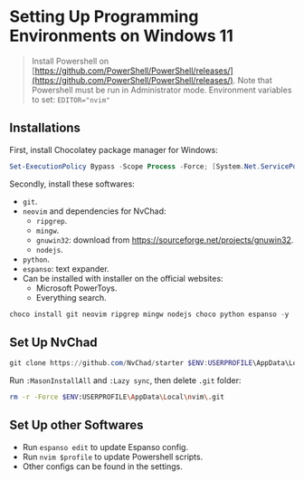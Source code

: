 # Setting Up Programming Environments on Windows 11

> Install Powershell on [https://github.com/PowerShell/PowerShell/releases/](https://github.com/PowerShell/PowerShell/releases/).
> Note that Powershell must be run in Administrator mode.
> Environment variables to set: `EDITOR="nvim"`

## Installations

First, install Chocolatey package manager for Windows:

```powershell
Set-ExecutionPolicy Bypass -Scope Process -Force; [System.Net.ServicePointManager]::SecurityProtocol = [System.Net.ServicePointManager]::SecurityProtocol -bor 3072; iex ((New-Object System.Net.WebClient).DownloadString('https://community.chocolatey.org/install.ps1'))
```

Secondly, install these softwares:

- `git`.
- `neovim` and dependencies for NvChad:
    - `ripgrep`.
    - `mingw`.
    - `gnuwin32`: download from <https://sourceforge.net/projects/gnuwin32>.
    - `nodejs`.
- `python`.
- `espanso`: text expander.
- Can be installed with installer on the official websites:
    - Microsoft PowerToys.
    - Everything search.

```powershell
choco install git neovim ripgrep mingw nodejs choco python espanso -y
```

## Set Up NvChad

```powershell
git clone https://github.com/NvChad/starter $ENV:USERPROFILE\AppData\Local\nvim && nvim
```

Run `:MasonInstallAll` and `:Lazy sync`, then delete `.git` folder:

```bash
rm -r -Force $ENV:USERPROFILE\AppData\Local\nvim\.git
```

## Set Up other Softwares

- Run `espanso edit` to update Espanso config.
- Run `nvim $profile` to update Powershell scripts.
- Other configs can be found in the settings.


